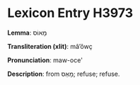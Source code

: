 # Lexicon Entry H3973

**Lemma**: מָאוֹס

**Transliteration (xlit)**: mâʼôwç

**Pronunciation**: maw-oce'

**Description**:
from מָאַס; refuse; refuse.
